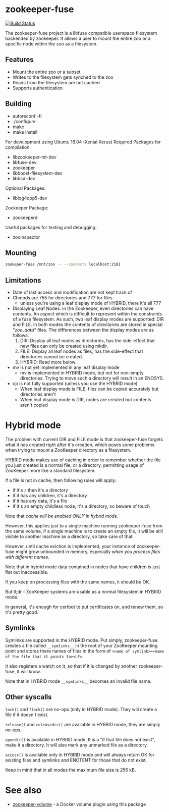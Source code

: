 zookeeper-fuse
==============
[![Build Status](https://travis-ci.com/smok-serwis/zookeeper-fuse.svg)](https://travis-ci.com/smok-serwis/zookeeper-fuse)

The zookeeper-fuse project is a libfuse compatible userspace filesystem backended by zookeeper. It allows a user to mount the entire zoo or a specific node within the zoo as a filesystem.


Features
--------

  * Mount the entire zoo or a subset
  * Writes to the filesystem gets synched to the zoo
  * Reads from the filesystem are not cached
  * Supports authentication

Building
--------

* autoreconf -fi
* ./configure
* make
* make install

For development using Ubuntu 16.04 (Xenial Xerus)
Required Packages for compilation:
 - libzookeeper-mt-dev
 - libfuse-dev
 - zookeeper
 - libboost-filesystem-dev
 - libbsd-dev

Optional Packages:
 - liblog4cpp5-dev

Zookeeper Package:
 - zookeeperd

Useful packages for testing and debugging:
 - zooinspector


Mounting
--------

```bash
zookeper-fuse /mnt/zoo -- --zooHosts localhost:2181
```

Limitations
-----------
* Date of last access and modification are not kept track of
* Chmods are 755 for directories and 777 for files
    * unless you're using a leaf display mode of HYBRID, there it's all 777
* Displaying Leaf Nodes: In the Zookeeper, even directories can have contents. An aspect which is difficult to represent within the constraints of a fuse filesystem. As such, two leaf display modes are supported: DIR and FILE. In both modes the contents of directories are stored in special "_zoo_data_" files. The differences between the display modes are as follows:
    1. DIR: Display all leaf nodes as directories, has the side-effect that new files can only be created using mkdir.
    2. FILE: Display all leaf nodes as files, has the side-effect that directories cannot be created.
    3. HYBRID: Read more below.
* mv is not yet implemented in any leaf display mode
    * mv is implemented in HYBRID mode, but not for non-empty directories.
      Trying to move such a directory will result in an ENOSYS.
* cp is not fully supported (unless you use the HYBRID mode)
    * When leaf display mode is FILE, files can be copied accurately but directories aren't
    * When leaf display mode is DIR, nodes are created but contents aren't copied

Hybrid mode
===========

The problem with current DIR and FILE mode is that zookeeper-fuse forgets what it has created
right after it's creation, which poses some problems when trying to mount a ZooKeeper directory
as a filesystem.

HYBRID mode makes use of caching in order to remember whether the file you just
created is a normal file, or a directory, permitting usage of ZooKeeper more like a standard filesystem.

If a file is not in cache, then following rules will apply:

* if it's `/` then it's a directory
* if it has any children, it's a directory
* if it has any data, it's a file
* if it's an empty childless node, it's a directory, so beware of touch

Note that *cache will be enabled ONLY in hybrid mode*.

However, this applies just to a single machine running zookeeper-fuse from the same volume, if a single machine is
to create an empty file, it will be still visible to another machine as a directory, so take care of that.

However, until cache eviction is implemented, your instance of zookeeper-fuse might grow unbounded in memory,
especially *when you process files with different names*.

Note that in hybrid mode data contained in nodes that have children is just flat out inaccessible.

If you keep on processing files with the same names, it should be OK.

But tl;dr - ZooKeeper systems are usable as a normal filesystem in HYBRID mode.

In general, it's enough for certbot to put certificates on, and renew them, so it's pretty good.

Symlinks
--------

Symlinks are supported in the HYBRID mode. Put simply, zookeeper-fuse creates a file
called `__symlinks__` in the root of your ZooKeeper mounting point and stores there
names of files in the form of `<name of symlink>=<name of the file that it points to><LF>`.

It also registers a watch on it, so that if it is changed by another zookeeper-fuse, 
it will know.

Note that in HYBRID mode `__symlinks__` becomes an invalid file name.

Other syscalls
--------------

`lock()` and `flock()` are no-ops (only in HYBRID mode).
They will create a file if it doesn't exist.

`release()` and `releasedir()` are available in HYBRID mode, they are simply no-ops.

`opendir()` is available in HYBRID mode. It is a "if that file does not exist",
make it a directory. It will also mark any unmarked file as a directory.

`access()` is available only in HYBRID mode and will always return OK for existing
files and symlinks and ENOTENT for those that do not exist.

Keep in mind that in all modes the maximum file size is 256 kB.

See also
========

* [zookeeper-volume](https://github.com/smok-serwis/zookeeper-volume) - a Docker volume plugin
    using this package
